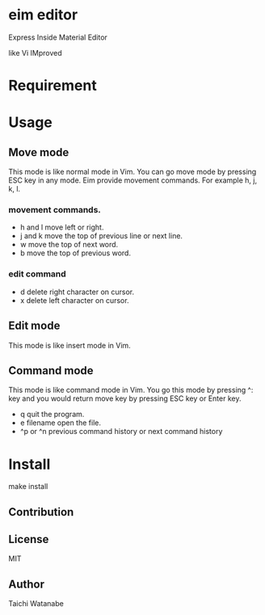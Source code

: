 # eim editor
Express Inside Material Editor

like Vi IMproved

# Requirement

# Usage
## Move mode
This mode is like normal mode in Vim.
You can go move mode by pressing ESC key in any mode.
Eim provide movement commands. For example h, j, k, l.
### movement commands.
- h and l
move left or right.
- j and k
move the top of previous line or next line.
- w
move the top of next word.
- b
move the top of previous word.

### edit command
- d
delete right character on cursor.
- x
delete left character on cursor.

## Edit mode
This mode is like insert mode in Vim.

## Command mode
This mode is like command mode in Vim.
You go this mode by pressing ^: key and you would return move key by
pressing ESC key or Enter key.
- q
quit the program.
- e filename
open the file.
- ^p or ^n
previous command history or next command history

# Install
make install

## Contribution

## License
MIT

## Author
Taichi Watanabe

